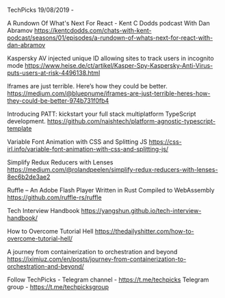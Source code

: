 TechPicks 19/08/2019 -

A Rundown Of What's Next For React - Kent C Dodds podcast With Dan Abramov
https://kentcdodds.com/chats-with-kent-podcast/seasons/01/episodes/a-rundown-of-whats-next-for-react-with-dan-abramov

Kaspersky AV injected unique ID allowing sites to track users in incognito mode
https://www.heise.de/ct/artikel/Kasper-Spy-Kaspersky-Anti-Virus-puts-users-at-risk-4496138.html

Iframes are just terrible. Here’s how they could be better.
https://medium.com/@bluepnume/iframes-are-just-terrible-heres-how-they-could-be-better-974b731f0fb4

Introducing PATT: kickstart your full stack multiplatform TypeScript development.
https://github.com/naishtech/platform-agnostic-typescript-template

Variable Font Animation with CSS and Splitting JS
https://css-irl.info/variable-font-animation-with-css-and-splitting-js/

Simplify Redux Reducers with Lenses
https://medium.com/@rolandpeelen/simplify-redux-reducers-with-lenses-8ec6b2de3ae2

Ruffle – An Adobe Flash Player Written in Rust Compiled to WebAssembly
https://github.com/ruffle-rs/ruffle

Tech Interview Handbook
https://yangshun.github.io/tech-interview-handbook/

How to Overcome Tutorial Hell
https://thedailyshitter.com/how-to-overcome-tutorial-hell/

A journey from containerization to orchestration and beyond
https://iximiuz.com/en/posts/journey-from-containerization-to-orchestration-and-beyond/

Follow TechPicks -
Telegram channel - https://t.me/techpicks
Telegram group - https://t.me/techpicksgroup